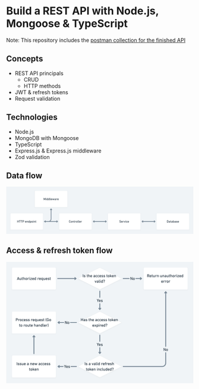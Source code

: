 # Build a REST API with Node.js, Mongoose & TypeScript

Note: This repository includes the [postman collection for the finished API](postman_collection.json)

## Concepts
* REST API principals
    * CRUD
    * HTTP methods
* JWT & refresh tokens
* Request validation
## Technologies
* Node.js
* MongoDB with Mongoose
* TypeScript
* Express.js & Express.js middleware
* Zod validation

## Data flow
![](./diagrams/data-flow.png)


## Access & refresh token flow
![](./diagrams/refresh-token-flow.png)